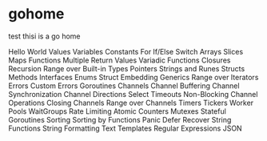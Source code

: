 # gohome
test
 thisi is a go home


 Hello World
Values
Variables
Constants
For
If/Else
Switch
Arrays
Slices
Maps
Functions
Multiple Return Values
Variadic Functions
Closures
Recursion
Range over Built-in Types
Pointers
Strings and Runes
Structs
Methods
Interfaces
Enums
Struct Embedding
Generics
Range over Iterators
Errors
Custom Errors
Goroutines
Channels
Channel Buffering
Channel Synchronization
Channel Directions
Select
Timeouts
Non-Blocking Channel Operations
Closing Channels
Range over Channels
Timers
Tickers
Worker Pools
WaitGroups
Rate Limiting
Atomic Counters
Mutexes
Stateful Goroutines
Sorting
Sorting by Functions
Panic
Defer
Recover
String Functions
String Formatting
Text Templates
Regular Expressions
JSON
